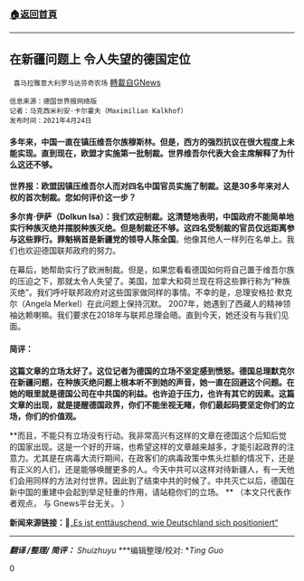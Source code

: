 ###  [:house:返回首頁](https://github.com/ourhimalayas/txt)
---

## 在新疆问题上 令人失望的德国定位
` 喜马拉雅意大利罗马达芬奇农场` [轉載自GNews](https://gnews.org/zh-hans/1137109/)

```
信息来源：德国世界报网络版   
记者：马克西米利安·卡尔霍夫（Maximilian Kalkhof）
发布时间：2021年4月24日
```


#### **多年来，中国一直在镇压维吾尔族穆斯林。但是，西方的强烈抗议在很大程度上未能实现。直到现在，欧盟才实施第一批制裁。世界维吾尔代表大会主席解释了为什么这还不够。**

**世界报：欧盟因镇压维吾尔人而对四名中国官员实施了制裁。这是30多年来对人权的首次制裁。您如何评价这一步？**

**多尔肯·伊萨（Dolkun Isa）：**我们欢迎制裁。这清楚地表明，中国政府不能简单地实行种族灭绝并摆脱种族灭绝。但是制裁还不够。这四名受制裁的官员仅远距离参与这些罪行。罪魁祸首是新疆党的领导人**陈全国**。他像其他人一样列在名单上。我们也欢迎德国联邦政府的努力。

在幕后，她帮助实行了欧洲制裁。但是，如果您看看德国如何将自己置于维吾尔族的压迫之下，那就太令人失望了。美国，加拿大和荷兰现在将这些罪行称为“种族灭绝”。我们呼吁联邦政府对这些国家做同样的事情。不幸的是，总理安格拉·默克尔（Angela Merkel）在此问题上保持沉默。 2007年，她遇到了西藏人的精神领袖达赖喇嘛。我们要求在2018年与联邦总理会晤。直到今天，她还没有与我们见面。

#### **简评：**

**这篇文章的立场太好了。这位记者为德国的立场不坚定感到愤怒。德国总理默克尔在新疆问题，在种族灭绝问题上根本听不到她的声音，她一直在回避这个问题。在她的眼里就是德国公司在中共国的利益。也许迫于压力，也许有其它的因素。这篇文章的出现，就是提醒德国政界，你们不能坐视无睹，你们最起码要坚定你们的立场，你们的价值观。**

**而且，不能只有立场没有行动。我非常高兴有这样的文章在德国这个后知后觉的国家出现。这是一个好的开端，也希望这样的文章越来越多，才能引起政界的注意力。尤其是在病毒大流行期间，在政客们的病毒政策中焦头烂额的情况下，还是有正义的人们，还是能够唤醒更多的人。今天中共可以这样对待新疆人，有一天他们会用同样的方法对付世界。因此到了结束中共的时候了。中共灭亡以后，德国在新中国的重建中会起到举足轻重的作用，请站稳你们的立场。 **
（本文只代表作者观点， 与 Gnews平台无关。 ）

**新闻来源链接：**🔗[„Es ist enttäuschend, wie Deutschland sich positioniert“](https://www.welt.de/politik/ausland/article230537255/Uiguren-Es-ist-enttaeuschend-wie-Deutschland-sich-positioniert.html)

* * *

***翻译 /整理/ 简评：** Shuizhuyu* ***编辑整理/校对: **Ting Guo*

0
